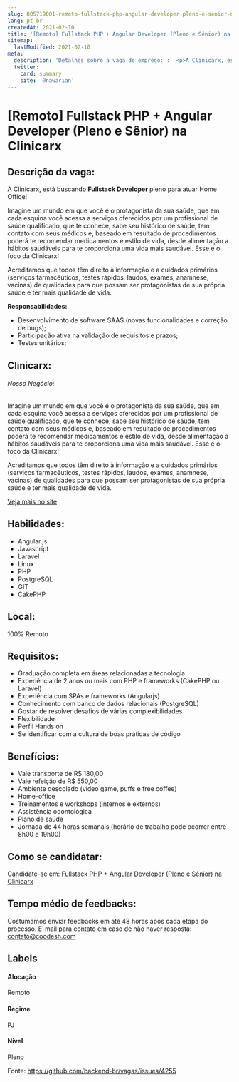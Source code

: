 ```yaml
---
slug: 805719001-remoto-fullstack-php-angular-developer-pleno-e-senior-na-clinicarx
lang: pt-br
createdAt: 2021-02-10
title: '[Remoto] Fullstack PHP + Angular Developer (Pleno e Sênior) na Clinicarx - Vaga de Emprego'
sitemap:
  lastModified: 2021-02-10
meta:
  description: 'Detalhes sobre a vaga de emprego: :  <p>A Clinicarx, está buscando <strong>Fullstack Developer</strong> pleno para atuar Home Office!</p> <p>Imagine um mundo em que você é o protagonista da sua saúde, que em cada esquina você acessa a serviços oferecidos por um profissional de saúde qualificado, que te conhece, sabe seu histórico de saúde, tem contato com seus médicos e, baseado em resultado de procedimentos poderá te recomendar medicamentos e estilo de vida, desde alimentação a hábitos saudáveis para te proporciona uma vida mais saudável. Esse é o foco da Clinicarx!</p> <p>Acreditamos que todos têm direito à informação e a cuidados primários (serviços farmacêuticos, testes rápidos, laudos, exames, anamnese, vacinas) de qualidades para que possam ser protagonistas de sua própria saúde e ter mais qualidade de vida.</p> <p><strong>Responsabilidades:</strong></p> <ul> <li>Desenvolvimento de software SAAS (novas funcionalidades e correção de bugs);</li> <li>Participação ativa na validação de requisitos e prazos;</li> <li>Testes unitários;</li> </ul>'
  twitter:
    card: summary
    site: '@nawarian'
---
```


# [Remoto] Fullstack PHP + Angular Developer (Pleno e Sênior) na Clinicarx

## Descrição da vaga: 
 <p>A Clinicarx, está buscando <strong>Fullstack Developer</strong> pleno para atuar Home Office!</p>
<p>Imagine um mundo em que você é o protagonista da sua saúde, que em cada esquina você acessa a serviços oferecidos por um profissional de saúde qualificado, que te conhece, sabe seu histórico de saúde, tem contato com seus médicos e, baseado em resultado de procedimentos poderá te recomendar medicamentos e estilo de vida, desde alimentação a hábitos saudáveis para te proporciona uma vida mais saudável. Esse é o foco da Clinicarx!</p>
<p>Acreditamos que todos têm direito à informação e a cuidados primários (serviços farmacêuticos, testes rápidos, laudos, exames, anamnese, vacinas) de qualidades para que possam ser protagonistas de sua própria saúde e ter mais qualidade de vida.</p>
<p><strong>Responsabilidades:</strong></p>
<ul>
<li>Desenvolvimento de software SAAS (novas funcionalidades e correção de bugs);</li>
<li>Participação ativa na validação de requisitos e prazos;</li>
<li>Testes unitários;</li>
</ul>

## Clinicarx: 
 <h6>Nosso Negócio:</h6>
<p>Imagine um mundo em que você é o protagonista da sua saúde, que em cada esquina você acessa a serviços oferecidos por um profissional de saúde qualificado, que te conhece, sabe seu histórico de saúde, tem contato com seus médicos e, baseado em resultado de procedimentos poderá te recomendar medicamentos e estilo de vida, desde alimentação a hábitos saudáveis para te proporciona uma vida mais saudável. Esse é o foco da Clinicarx!</p>
<p>Acreditamos que todos têm direito à informação e a cuidados primários (serviços farmacêuticos, testes rápidos, laudos, exames, anamnese, vacinas) de qualidades para que possam ser protagonistas de sua própria saúde e ter mais qualidade de vida.</p><a href='https://coodesh.com/empresas/clinicarx'>Veja mais no site</a>

 ## Habilidades: 
 - Angular.js 
- Javascript 
- Laravel 
- Linux 
- PHP 
- PostgreSQL 
- GIT 
- CakePHP

## Local: 
 100% Remoto

## Requisitos: 
 - Graduação completa em áreas relacionadas a tecnologia 
- Experiência de 2 anos ou mais com PHP e frameworks (CakePHP ou Laravel) 
- Experiência com SPAs e frameworks (Angularjs) 
- Conhecimento com banco de dados relacionais (PostgreSQL) 
- Gostar de resolver desafios de várias complexibilidades 
- Flexibilidade 
- Perfil Hands on 
- Se identificar com a cultura de boas práticas de código

## Benefícios: 
 - Vale transporte de R$ 180,00 
- Vale refeição de R$ 550,00 
- Ambiente descolado (vídeo game, puffs e free coffee) 
- Home-office 
- Treinamentos e workshops (internos e externos) 
- Assistência odontológica 
- Plano de saúde 
- Jornada de 44 horas semanais (horário de trabalho pode ocorrer entre 8h00 e 19h00)

## Como se candidatar:
Candidate-se em: [Fullstack PHP + Angular Developer (Pleno e Sênior) na Clinicarx](https://coodesh.com/vagas/fullstack-developer-angularjsphp-pleno-20201209?origin=github&modal=open)

## Tempo médio de feedbacks:
 Costumamos enviar feedbacks em até 48 horas após cada etapa do processo. E-mail para contato em caso de não haver resposta: [contato@coodesh.com](mailto:contato@coodesh.com)

## Labels

#### Alocação
Remoto

#### Regime
PJ

#### Nível
Pleno

Fonte: https://github.com/backend-br/vagas/issues/4255